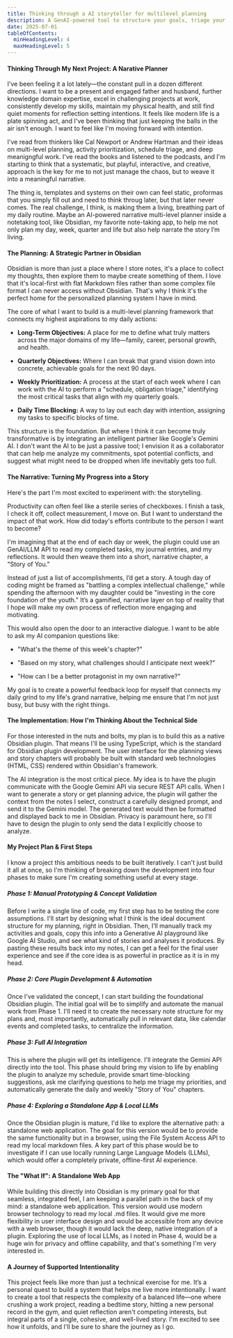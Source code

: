 ```yaml
---
title: Thinking through a AI storyteller for multilevel planning
description: A GenAI-powered tool to structure your goals, triage your schedule, and reflect on your progress by telling the story of your accomplishments.
date: 2025-07-01
tableOfContents:
  minHeadingLevel: 4
  maxHeadingLevel: 5
---
```


#### Thinking Through My Next Project: A Narative Planner
I've been feeling it a lot lately—the constant pull in a dozen different directions. I want to be a present and engaged father and husband, further knowledge domain expertise, excel in challenging projects at work, consistently develop my skills, maintain my physical health, and still find quiet moments for reflection setting intentions. It feels like modern life is a plate spinning act, and I've been thinking that just keeping the balls in the air isn't enough. I want to feel like I'm moving forward with intention.

I've read from thinkers like Cal Newport or Andrew Hartman and their ideas on multi-level planning, activity prioritization, schedule triage, and deep meanigngful work. I've read the books and listened to the podcasts, and I'm starting to think that a systematic, but playful, interactive, and creative, approach is the key for me to not just manage the chaos, but to weave it into a meaningful narrative.

The thing is, templates and systems on their own can feel static, proformas that you simply fill out and need to think throug later, but that later never comes. The real challenge, I think, is making them a living, breathing part of my daily routine. Maybe an AI-powered narrative multi-level planner inside a notetaking tool, like Obsidian, my favorite note-taking app, to help me not only plan my day, week, quarter and life but also help narrate the story I’m living.

#### The Planning: A Strategic Partner in Obsidian
Obsidian is more than just a place where I store notes, it's a place to collect my thoughts, then explore them to maybe create something of them. I love that it's local-first with flat Markdown files rather than some complex file format I can never access without Obsidian. That's why I think it's the perfect home for the personalized planning system I have in mind.

The core of what I want to build is a multi-level planning framework that connects my highest aspirations to my daily actions:

* **Long-Term Objectives:** A place for me to define what truly matters across the major domains of my life—family, career, personal growth, and health.

* **Quarterly Objectives:** Where I can break that grand vision down into concrete, achievable goals for the next 90 days.

* **Weekly Prioritization:** A process at the start of each week where I can work with the AI to perform a "schedule, obligation triage," identifying the most critical tasks that align with my quarterly goals.

* **Daily Time Blocking:** A way to lay out each day with intention, assigning my tasks to specific blocks of time.

This structure is the foundation. But where I think it can become truly transformative is by integrating an intelligent partner like Google's Gemini AI. I don't want the AI to be just a passive tool; I envision it as a collaborator that can help me analyze my commitments, spot potential conflicts, and suggest what might need to be dropped when life inevitably gets too full.

#### The Narrative: Turning My Progress into a Story
Here's the part I'm most excited to experiment with: the storytelling.

Productivity can often feel like a sterile series of checkboxes. I finish a task, I check it off, collect measurement, I move on. But I want to understand the impact of that work. How did today's efforts contribute to the person I want to become?

I'm imagining that at the end of each day or week, the plugin could use an GenAI/LLM API to read my completed tasks, my journal entries, and my reflections. It would then weave them into a short, narrative chapter, a "Story of You."

Instead of just a list of accomplishments, I’d get a story. A tough day of coding might be framed as "battling a complex intellectual challenge," while spending the afternoon with my daughter could be "investing in the core foundation of the youth." It’s a gamified, narrative layer on top of reality that I hope will make my own process of reflection more engaging and motivating.

This would also open the door to an interactive dialogue. I want to be able to ask my AI companion questions like:

* "What's the theme of this week's chapter?"

* "Based on my story, what challenges should I anticipate next week?"

* "How can I be a better protagonist in my own narrative?"

My goal is to create a powerful feedback loop for myself that connects my daily grind to my life's grand narrative, helping me ensure that I'm not just busy, but busy with the right things.

#### The Implementation: How I'm Thinking About the Technical Side
For those interested in the nuts and bolts, my plan is to build this as a native Obsidian plugin. That means I'll be using TypeScript, which is the standard for Obsidian plugin development. The user interface for the planning views and story chapters will probably be built with standard web technologies (HTML, CSS) rendered within Obsidian's framework.

The AI integration is the most critical piece. My idea is to have the plugin communicate with the Google Gemini API via secure REST API calls. When I want to generate a story or get planning advice, the plugin will gather the context from the notes I select, construct a carefully designed prompt, and send it to the Gemini model. The generated text would then be formatted and displayed back to me in Obsidian. Privacy is paramount here, so I'll have to design the plugin to only send the data I explicitly choose to analyze.

#### My Project Plan & First Steps
I know a project this ambitious needs to be built iteratively. I can't just build it all at once, so I'm thinking of breaking down the development into four phases to make sure I'm creating something useful at every stage.

##### Phase 1: Manual Prototyping & Concept Validation
Before I write a single line of code, my first step has to be testing the core assumptions. I'll start by designing what I think is the ideal document structure for my planning, right in Obsidian. Then, I’ll manually track my activities and goals, copy this info into a Generative AI playground like Google AI Studio, and see what kind of stories and analyses it produces. By pasting these results back into my notes, I can get a feel for the final user experience and see if the core idea is as powerful in practice as it is in my head.

##### Phase 2: Core Plugin Development & Automation
Once I've validated the concept, I can start building the foundational Obsidian plugin. The initial goal will be to simplify and automate the manual work from Phase 1. I'll need it to create the necessary note structure for my plans and, most importantly, automatically pull in relevant data, like calendar events and completed tasks, to centralize the information.

##### Phase 3: Full AI Integration
This is where the plugin will get its intelligence. I'll integrate the Gemini API directly into the tool. This phase should bring my vision to life by enabling the plugin to analyze my schedule, provide smart time-blocking suggestions, ask me clarifying questions to help me triage my priorities, and automatically generate the daily and weekly "Story of You" chapters.

##### Phase 4: Exploring a Standalone App & Local LLMs
Once the Obsidian plugin is mature, I'd like to explore the alternative path: a standalone web application. The goal for this version would be to provide the same functionality but in a browser, using the File System Access API to read my local markdown files. A key part of this phase would be to investigate if I can use locally running Large Language Models (LLMs), which would offer a completely private, offline-first AI experience.

#### The "What If": A Standalone Web App
While building this directly into Obsidian is my primary goal for that seamless, integrated feel, I am keeping a parallel path in the back of my mind: a standalone web application. This version would use modern browser technology to read my local .md files. It would give me more flexibility in user interface design and would be accessible from any device with a web browser, though it would lack the deep, native integration of a plugin. Exploring the use of local LLMs, as I noted in Phase 4, would be a huge win for privacy and offline capability, and that's something I'm very interested in.

#### A Journey of Supported Intentionality
This project feels like more than just a technical exercise for me. It’s a personal quest to build a system that helps me live more intentionally. I want to create a tool that respects the complexity of a balanced life—one where crushing a work project, reading a bedtime story, hitting a new personal record in the gym, and quiet reflection aren't competing interests, but integral parts of a single, cohesive, and well-lived story. I'm excited to see how it unfolds, and I'll be sure to share the journey as I go.